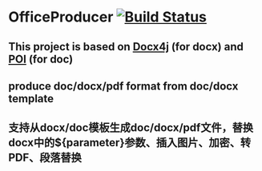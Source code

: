 # OfficeProducer [![Build Status](https://travis-ci.org/izhangzhihao/OfficeProducer.svg?branch=master)](https://travis-ci.org/izhangzhihao/OfficeProducer)

## This project is based on [Docx4j](https://github.com/plutext/docx4j) (for docx) and [POI](https://poi.apache.org/) (for doc)

## produce doc/docx/pdf format from doc/docx template

## 支持从docx/doc模板生成doc/docx/pdf文件，替换docx中的${parameter}参数、插入图片、加密、转PDF、段落替换
